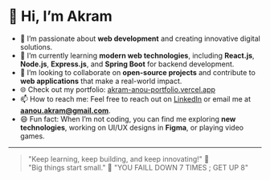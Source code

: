 # 👋 Hi, I’m Akram

- 👀 I’m passionate about **web development** and creating innovative digital solutions.
- 🌱 I’m currently learning **modern web technologies**, including **React.js**, **Node.js**, **Express.js**, and **Spring Boot** for backend development.
- 💞️ I’m looking to collaborate on **open-source projects** and contribute to **web applications** that make a real-world impact.
- 🌐 Check out my portfolio: [akram-anou-portfolio.vercel.app](https://akram-anou-portfolio.vercel.app/)
- 📫 How to reach me: Feel free to reach out on [LinkedIn](www.linkedin.com/in/akram-anou-9493aa252) or email me at **aanou.akram@gmail.com**.
- 😄 Fun fact: When I’m not coding, you can find me exploring **new technologies**, working on UI/UX designs in **Figma**, or playing video games.

---

> "Keep learning, keep building, and keep innovating!" 🚀  
> "Big things start small." 🌱
> "YOU FAILL DOWN 7 TIMES ; GET UP 8"
